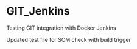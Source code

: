 # GIT_Jenkins
Testing GIT integration with Docker Jenkins

Updated test file for SCM check with build trigger
